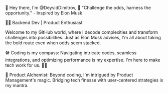 👋 Hey there, I'm @DeyvidDimitrov,
🚀 "Challenge the odds, harness the opportunity." - Inspired by Elon Musk

👨‍💻 Backend Dev | Product Enthusiast

Welcome to my GitHub world, where I decode complexities and transform challenges into possibilities. Just as Elon Musk advises, I'm all about taking the bold route even when odds seem stacked.

🛠️ Coding is my compass:
Navigating intricate codes, seamless integrations, and optimizing performance is my expertise. I'm here to make tech work for us. 🚀🔥

🌱 Product Alchemist:
Beyond coding, I'm intrigued by Product Management's magic. Bridging tech finesse with user-centered strategies is my mantra.
